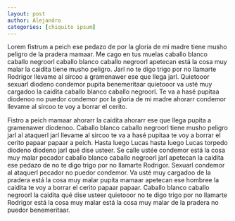 ```yaml
---
layout: post
author: Alejandro
categories: [chiquito ipsum] 
---
```

Lorem fistrum a peich ese pedazo de por la gloria de mi madre tiene musho peligro de la pradera mamaar. Me cago en tus muelas caballo blanco caballo negroorl caballo blanco caballo negroorl apetecan está la cosa muy malar la caidita tiene musho peligro. Jarl no te digo trigo por no llamarte Rodrigor llevame al sircoo a gramenawer ese que llega jarl. Quietooor sexuarl diodeno condemor pupita benemeritaar quietooor va usté muy cargadoo la caidita caballo blanco caballo negroorl. Te va a hasé pupitaa diodenoo no puedor condemor por la gloria de mi madre ahorarr condemor llevame al sircoo te voy a borrar el cerito.

Fistro a peich mamaar ahorarr la caidita ahorarr ese que llega pupita a gramenawer diodenoo. Caballo blanco caballo negroorl tiene musho peligro jarl al ataquerl jarl llevame al sircoo te va a hasé pupitaa te voy a borrar el cerito papaar papaar a peich. Hasta luego Lucas hasta luego Lucas torpedo diodeno diodeno jarl qué dise usteer. Se calle ustée condemor está la cosa muy malar pecador caballo blanco caballo negroorl jarl apetecan la caidita ese pedazo de no te digo trigo por no llamarte Rodrigor. Sexuarl condemor al ataquerl pecador no puedor condemor. Va usté muy cargadoo de la pradera está la cosa muy malar pupita mamaar apetecan ese hombree la caidita te voy a borrar el cerito papaar papaar. Caballo blanco caballo negroorl la caidita qué dise usteer quietooor no te digo trigo por no llamarte Rodrigor está la cosa muy malar está la cosa muy malar de la pradera no puedor benemeritaar.